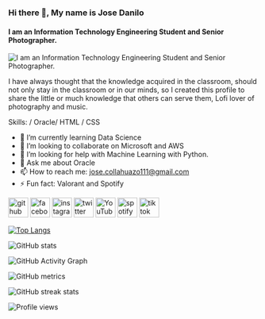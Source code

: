 ### Hi there 👋, My name is Jose Danilo
#### I am an Information Technology Engineering Student and Senior Photographer.
![I am an Information Technology Engineering Student and Senior Photographer.](https://arturssmirnovs.github.io/github-profile-readme-generator/images/banner.png)

I have always thought that the knowledge acquired in the classroom, should not only stay in the classroom or in our minds, so I created this profile to share the little or much knowledge that others can serve them, Lofi lover of photography and music.

Skills: / Oracle/ HTML / CSS

- 🌱 I’m currently learning Data Science  
- 👯 I’m looking to collaborate on Microsoft and AWS 
- 🤔 I’m looking for help with Machine Learning with Python. 
- 💬 Ask me about Oracle 
- 📫 How to reach me: jose.collahuazo111@gmail.com 
- ⚡ Fun fact: Valorant and Spotify  


[<img src='https://cdn.jsdelivr.net/npm/simple-icons@3.0.1/icons/github.svg' alt='github' height='40'>](https://github.com/jdcollahuazo1)  [<img src='https://cdn.jsdelivr.net/npm/simple-icons@3.0.1/icons/facebook.svg' alt='facebook' height='40'>](https://www.facebook.com/https://www.facebook.com/phjose29/)  [<img src='https://cdn.jsdelivr.net/npm/simple-icons@3.0.1/icons/instagram.svg' alt='instagram' height='40'>](https://www.instagram.com/https://www.instagram.com/josec_ph/?hl=es/)  [<img src='https://cdn.jsdelivr.net/npm/simple-icons@3.0.1/icons/twitter.svg' alt='twitter' height='40'>](https://twitter.com/https://twitter.com/d_nil0)  [<img src='https://cdn.jsdelivr.net/npm/simple-icons@3.0.1/icons/youtube.svg' alt='YouTube' height='40'>](https://www.youtube.com/channel/https://www.youtube.com/channel/UCmXF-tBrxFZ_iv_3kcVrDjQ)  [<img src='https://cdn.jsdelivr.net/npm/simple-icons@3.0.1/icons/spotify.svg' alt='spotify' height='40'>](https://open.spotify.com/user/joselaus?si=7_nA4EcDQG26kzbJArj-7A&utm_source=copy-link)  [<img src='https://cdn.jsdelivr.net/npm/simple-icons@3.0.1/icons/tiktok.svg' alt='tiktok' height='40'>](https://www.tiktok.com/@d_nilo96?lang=es)  

[![Top Langs](https://github-readme-stats.vercel.app/api/top-langs/?username=jdcollahuazo1)](https://github.com/anuraghazra/github-readme-stats)

![GitHub stats](https://github-readme-stats.vercel.app/api?username=jdcollahuazo1&show_icons=true)  

![GitHub Activity Graph](https://activity-graph.herokuapp.com/graph?username=jdcollahuazo1)  

![GitHub metrics](https://metrics.lecoq.io/jdcollahuazo1)  

![GitHub streak stats](https://github-readme-streak-stats.herokuapp.com/?user=jdcollahuazo1)  

![Profile views](https://gpvc.arturio.dev/jdcollahuazo1)
